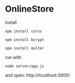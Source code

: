 # OnlineStore

install
```
npm install corss
```
```
npm install bcrypt
```
```
npm install multer    
```

run with 
```
node server/app.js
```

and open:
http://localhost:3000/